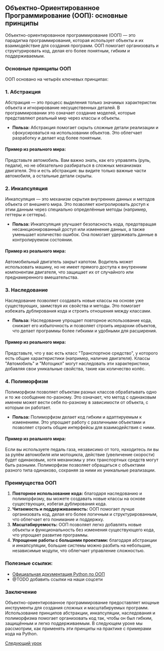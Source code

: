## Объектно-Ориентированное Программирование (ООП): основные принципы

Объектно-ориентированное программирование (ООП) — это парадигма программирования, которая использует объекты и их взаимодействие для создания программ. ООП помогает организовать и структурировать код, делая его более понятным, гибким и поддерживаемым.

### Основные принципы ООП

ООП основано на четырёх ключевых принципах:

### 1. **Абстракция**

Абстракция — это процесс выделения только значимых характеристик объекта и игнорирование несущественных деталей. В программировании это означает создание моделей, которые представляют реальный мир через классы и объекты.

- **Польза:** Абстракция помогает скрыть сложные детали реализации и сфокусироваться на использовании объектов. Это облегчает разработку и делает код более понятным.

#### Пример из реального мира:
Представьте автомобиль. Вам важно знать, как его управлять (руль, педали), но не обязательно разбираться в сложных механизмах двигателя. Это и есть абстракция: вы видите только важные части автомобиля, а остальные детали скрыты.

### 2. **Инкапсуляция**

Инкапсуляция — это механизм скрытия внутренних данных и методов объекта от внешнего мира. Это позволяет контролировать доступ к этим данным через специально определённые методы (например, геттеры и сеттеры).

- **Польза:** Инкапсуляция улучшает безопасность кода, предотвращая несанкционированный доступ или изменение данных, а также уменьшает количество ошибок. Она помогает удерживать данные в контролируемом состоянии.

#### Пример из реального мира:
Автомобильный двигатель закрыт капотом. Водитель может использовать машину, но не имеет прямого доступа к внутренним компонентам двигателя, что защищает их от случайного или преднамеренного вмешательства.

### 3. **Наследование**

Наследование позволяет создавать новые классы на основе уже существующих, заимствуя их свойства и методы. Это помогает избежать дублирования кода и строить отношения между классами.

- **Польза:** Наследование упрощает повторное использование кода, снижает его избыточность и позволяет строить иерархии объектов, что делает программы более гибкими и удобными для расширения.

#### Пример из реального мира:
Представьте, что у вас есть класс "Транспортное средство", у которого есть общие характеристики (например, наличие двигателя). Классы "Автомобиль" и "Мотоцикл" могут наследовать эти характеристики, добавляя свои уникальные свойства, такие как количество колёс.

### 4. **Полиморфизм**

Полиморфизм позволяет объектам разных классов обрабатывать одно и то же сообщение по-разному. Это означает, что метод с одинаковым именем может вести себя по-разному в зависимости от объекта, с которым он работает.

- **Польза:** Полиморфизм делает код гибким и адаптируемым к изменениям. Это упрощает работу с различными объектами и позволяет строить общие интерфейсы для взаимодействия с ними.

#### Пример из реального мира:
Если вы используете педаль газа, независимо от того, находитесь ли вы за рулём автомобиля или мотоцикла, действие (увеличение скорости) будет одинаковым, хотя механизмы у этих транспортных средств могут быть разными. Полиморфизм позволяет обращаться с объектами разного типа одинаково, сохраняя за ними их уникальные реализации.

### Преимущества ООП

1. **Повторное использование кода:** благодаря наследованию и полиморфизму, вы можете создавать новые классы на основе существующих, избегая дублирования кода.
2. **Читаемость и поддерживаемость:** ООП помогает лучше организовать код, делая его более логичным и структурированным, что облегчает его понимание и поддержку.
3. **Масштабируемость:** ООП позволяет легко добавлять новые объекты и функциональность без изменения существующего кода, что упрощает развитие программы.
4. **Упрощение работы с большими проектами:** благодаря абстракции и инкапсуляции, большие системы можно разбить на небольшие, независимые модули, что облегчает управление сложностью.

### Полезные ссылки:

- [Официальная документация Python по ООП](https://docs.python.org/3/tutorial/classes.html)
- @TODO добавить ссылки на наши соцсети

### Заключение

Объектно-ориентированное программирование предоставляет мощные инструменты для создания сложных и масштабируемых программ. Использование принципов абстракции, инкапсуляции, наследования и полиморфизма помогает организовать код так, чтобы он был гибким, защищённым и легко поддерживаемым. В следующем уроке мы рассмотрим, как применять эти принципы на практике с примерами кода на Python.

[Следующий урок](https://github.com/sashazenit4/easy-python/blob/master/p9_python_oop/oop_and_snake.md)
